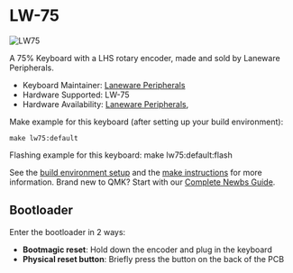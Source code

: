 # LW-75

![LW75](https://i.imgur.com/JczcWsmh.jpg)

A 75% Keyboard with a LHS rotary encoder, made and sold by Laneware Peripherals.

* Keyboard Maintainer: [Laneware Peripherals](https://github.com/laneware)
* Hardware Supported: LW-75
* Hardware Availability: [Laneware Peripherals](https://lanewareperipherals.com/), 

Make example for this keyboard (after setting up your build environment):

    make lw75:default
    
Flashing example for this keyboard:
    make lw75:default:flash

See the [build environment setup](https://docs.qmk.fm/#/getting_started_build_tools) and the [make instructions](https://docs.qmk.fm/#/getting_started_make_guide) for more information. Brand new to QMK? Start with our [Complete Newbs Guide](https://docs.qmk.fm/#/newbs).

## Bootloader

Enter the bootloader in 2 ways:

* **Bootmagic reset**: Hold down the encoder and plug in the keyboard
* **Physical reset button**: Briefly press the button on the back of the PCB
